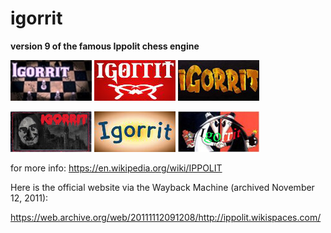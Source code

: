 # igorrit
**version 9 of the famous Ippolit chess engine**

![alt tag](https://raw.githubusercontent.com/FireFather/igorrit/master/logos/igorrit_0.bmp)
![alt tag](https://raw.githubusercontent.com/FireFather/igorrit/master/logos/igorrit_1.bmp)
![alt tag](https://raw.githubusercontent.com/FireFather/igorrit/master/logos/igorrit_2.bmp)

![alt tag](https://raw.githubusercontent.com/FireFather/igorrit/master/logos/igorrit_3.bmp)
![alt tag](https://raw.githubusercontent.com/FireFather/igorrit/master/logos/igorrit_4.bmp)
![alt tag](https://raw.githubusercontent.com/FireFather/igorrit/master/logos/igorrit_5.bmp)

for more info: https://en.wikipedia.org/wiki/IPPOLIT

Here is the official website via the Wayback Machine (archived November 12, 2011):

https://web.archive.org/web/20111112091208/http://ippolit.wikispaces.com/
